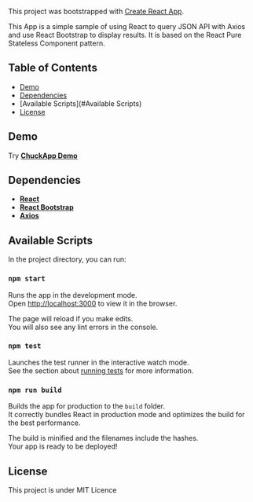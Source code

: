 This project was bootstrapped with [Create React App](https://github.com/facebookincubator/create-react-app).

This App is a simple sample of using React to query JSON API with Axios and use React Bootstrap to display results.
It is based on the React Pure Stateless Component pattern.

## Table of Contents

- [Demo](#Demo)
- [Dependencies](#Dependencies)
- [Available Scripts](#Available Scripts)
- [License](#License)

## Demo

Try **[ChuckApp Demo](https://www.halvard.info/chuck/)**

## Dependencies

* **[React](https://github.com/facebook/react/)**
* **[React Bootstrap](https://github.com/react-bootstrap/react-bootstrap)**
* **[Axios](https://github.com/axios/axios)**

## Available Scripts

In the project directory, you can run:

### `npm start`

Runs the app in the development mode.<br>
Open [http://localhost:3000](http://localhost:3000) to view it in the browser.

The page will reload if you make edits.<br>
You will also see any lint errors in the console.

### `npm test`

Launches the test runner in the interactive watch mode.<br>
See the section about [running tests](#running-tests) for more information.

### `npm run build`

Builds the app for production to the `build` folder.<br>
It correctly bundles React in production mode and optimizes the build for the best performance.

The build is minified and the filenames include the hashes.<br>
Your app is ready to be deployed!

## License

This project is under MIT Licence
